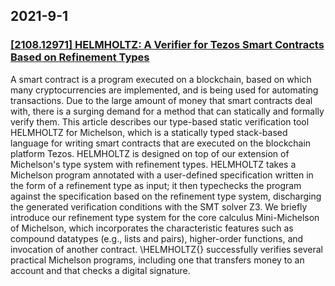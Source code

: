 
## 2021-9-1

### [[2108.12971] HELMHOLTZ: A Verifier for Tezos Smart Contracts Based on Refinement Types](http://arxiv.org/abs/2108.12971)


  A smart contract is a program executed on a blockchain, based on which many
cryptocurrencies are implemented, and is being used for automating
transactions. Due to the large amount of money that smart contracts deal with,
there is a surging demand for a method that can statically and formally verify
them.
This article describes our type-based static verification tool HELMHOLTZ for
Michelson, which is a statically typed stack-based language for writing smart
contracts that are executed on the blockchain platform Tezos. HELMHOLTZ is
designed on top of our extension of Michelson's type system with refinement
types. HELMHOLTZ takes a Michelson program annotated with a user-defined
specification written in the form of a refinement type as input; it then
typechecks the program against the specification based on the refinement type
system, discharging the generated verification conditions with the SMT solver
Z3. We briefly introduce our refinement type system for the core calculus
Mini-Michelson of Michelson, which incorporates the characteristic features
such as compound datatypes (e.g., lists and pairs), higher-order functions, and
invocation of another contract. \HELMHOLTZ{} successfully verifies several
practical Michelson programs, including one that transfers money to an account
and that checks a digital signature.

    